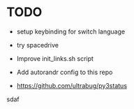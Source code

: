 
# TODO

- setup keybinding for switch language

- try spacedrive

- Improve init_links.sh script

- Add autorandr config to this repo

- https://github.com/ultrabug/py3status

sdaf
